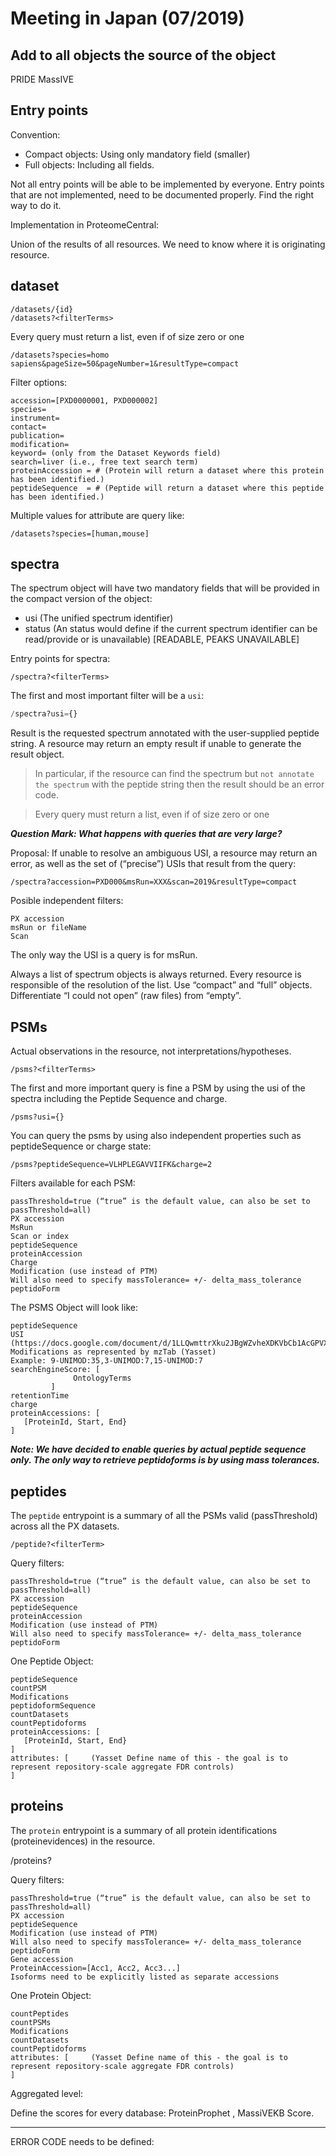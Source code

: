 Meeting in Japan (07/2019)
==========================

Add to all objects the source of the object
--------------------------
PRIDE 
MassIVE


Entry points
--------------------------

Convention:


- Compact objects: Using only mandatory field (smaller)
- Full objects: Including all fields.

Not all entry points will be able to be implemented by everyone.
Entry points that are not implemented, need to be documented properly. Find the right way to do it.

Implementation in ProteomeCentral:

Union of the results of all resources. We need to know where it is originating resource.


dataset
-------------------------------

```
/datasets/{id}
/datasets?<filterTerms>
```
Every query must return a list, even if of size zero or one

```
/datasets?species=homo sapiens&pageSize=50&pageNumber=1&resultType=compact
```

Filter options: 

```
accession=[PXD0000001, PXD000002]
species=
instrument=
contact=
publication=
modification=
keyword= (only from the Dataset Keywords field)
search=liver (i.e., free text search term)
proteinAccession = # (Protein will return a dataset where this protein has been identified.) 
peptideSequence  = # (Peptide will return a dataset where this peptide has been identified.)

```

Multiple values for attribute are query like: 

```
/datasets?species=[human,mouse]
```

spectra
-------------------------------

The spectrum object will have two mandatory fields that will be provided in the compact version of the object: 

- usi (The unified spectrum identifier)
- status (An status would define if the current spectrum identifier can be read/provide or is unavailable)
  [READABLE, PEAKS UNAVAILABLE]
  
Entry points for spectra: 

```
/spectra?<filterTerms>
```

The first and most important filter will be a `usi`: 

```python
/spectra?usi={}
```

Result is the requested spectrum annotated with the user-supplied peptide string. A resource may return an empty result if unable to generate the result object. 

> In particular, if the resource can find the spectrum but `not annotate the spectrum` with the peptide string then the result should be an error code.


> Every query must return a list, even if of size zero or one


***Question Mark: What happens with queries that are very large?***

Proposal: If unable to resolve an ambiguous USI, a resource may return an error, as well as the set of (“precise”) USIs that result from the query:

```
/spectra?accession=PXD000&msRun=XXX&scan=2019&resultType=compact
````

Posible independent filters: 

```
PX accession 
msRun or fileName
Scan 
```

The only way the USI is a query is for msRun.

Always a list of spectrum objects is always returned. Every resource is responsible of the resolution of the list. 
Use “compact” and “full” objects.
Differentiate “I could not open” (raw files) from “empty”.


PSMs
--------

Actual observations in the resource, not interpretations/hypotheses.

```
/psms?<filterTerms>
```

The first and more important query is fine a PSM by using the usi of the spectra including the Peptide Sequence and charge. 

```
/psms?usi={} 
```

You can query the psms by using also independent properties such as peptideSequence or charge state: 

```
/psms?peptideSequence=VLHPLEGAVVIIFK&charge=2
```

Filters available for each PSM: 

```
passThreshold=true (“true” is the default value, can also be set to passThreshold=all)
PX accession 
MsRun 
Scan or index 
peptideSequence 
proteinAccession 
Charge 
Modification (use instead of PTM)
Will also need to specify massTolerance= +/- delta_mass_tolerance
peptidoForm
```

The PSMS Object will look like:  

```
peptideSequence 
USI (https://docs.google.com/document/d/1LLQwmttrXku2JBgWZvheXDKVbCb1AcGPVXd8FSSby00/edit#)
Modifications as represented by mzTab (Yasset)
Example: 9-UNIMOD:35,3-UNIMOD:7,15-UNIMOD:7
searchEngineScore: [
              OntologyTerms
         ]
retentionTime
charge
proteinAccessions: [
   [ProteinId, Start, End}
]
```

***Note: We have decided to enable queries by actual peptide sequence only. The only way to retrieve peptidoforms is by using mass tolerances.***


peptides
--------------------------

The `peptide` entrypoint is a summary of all the PSMs valid (passThreshold) across all the PX datasets. 

```
/peptide?<filterTerm>
```

Query filters:

```
passThreshold=true (“true” is the default value, can also be set to passThreshold=all)
PX accession
peptideSequence
proteinAccession
Modification (use instead of PTM)
Will also need to specify massTolerance= +/- delta_mass_tolerance
peptidoForm
```

One Peptide Object: 

```
peptideSequence
countPSM
Modifications
peptidoformSequence
countDatasets
countPeptidoforms
proteinAccessions: [
   [ProteinId, Start, End}
]
attributes: [     (Yasset Define name of this - the goal is to represent repository-scale aggregate FDR controls)
] 
```

proteins
---------------------------

The `protein` entrypoint is a summary of all protein identifications (proteinevidences) in the resource. 

/proteins?<filterTerm>

Query filters:

```
passThreshold=true (“true” is the default value, can also be set to passThreshold=all)
PX accession 
peptideSequence 
Modification (use instead of PTM)
Will also need to specify massTolerance= +/- delta_mass_tolerance
peptidoForm
Gene accession
ProteinAccession=[Acc1, Acc2, Acc3...]
Isoforms need to be explicitly listed as separate accessions
```

One Protein Object: 

```
countPeptides
countPSMs
Modifications
countDatasets
countPeptidoforms
attributes: [     (Yasset Define name of this - the goal is to represent repository-scale aggregate FDR controls)
] 

````



Aggregated level: 

Define the scores for every database: ProteinProphet , MassiVEKB Score. 


-----



ERROR CODE needs to be defined: 



